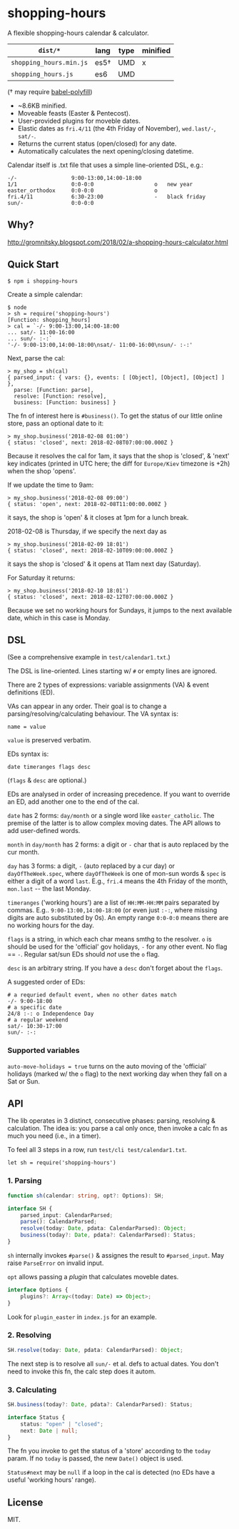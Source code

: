 # shopping-hours

A flexible shopping-hours calendar & calculator.

| `dist/*`                | lang  | type | minified |
|-------------------------| ----- | ---- | -------- |
| `shopping_hours.min.js` | es5†  | UMD  | x        |
| `shopping_hours.js`     | es6   | UMD  |          |

(† may require [babel-polyfill](https://babeljs.io/docs/usage/polyfill/))

* ~8.6KB minified.
* Moveable feasts (Easter & Pentecost).
* User-provided plugins for moveble dates.
* Elastic dates as `fri.4/11` (the 4th Friday of November),
  `wed.last/-`, `sat/-`.
* Returns the current status (open/closed) for any date.
* Automatically calculates the next opening/closing datetime.

Calendar itself is .txt file that uses a simple line-oriented DSL,
e.g.:

~~~
-/-                 9:00-13:00,14:00-18:00
1/1                 0:0-0:0                   o   new year
easter_orthodox     0:0-0:0                   o
fri.4/11            6:30-23:00                -   black friday
sun/-               0:0-0:0
~~~

## Why?

http://gromnitsky.blogspot.com/2018/02/a-shopping-hours-calculator.html

## Quick Start

	$ npm i shopping-hours

Create a simple calendar:

~~~
$ node
> sh = require('shopping-hours')
[Function: shopping_hours]
> cal = `-/- 9:00-13:00,14:00-18:00
... sat/- 11:00-16:00
... sun/- :-:`
'-/- 9:00-13:00,14:00-18:00\nsat/- 11:00-16:00\nsun/- :-:'
~~~

Next, parse the cal:

~~~
> my_shop = sh(cal)
{ parsed_input: { vars: {}, events: [ [Object], [Object], [Object] ] },
  parse: [Function: parse],
  resolve: [Function: resolve],
  business: [Function: business] }
~~~

The fn of interest here is `#business()`. To get the status of our
little online store, pass an optional date to it:

~~~
> my_shop.business('2018-02-08 01:00')
{ status: 'closed', next: 2018-02-08T07:00:00.000Z }
~~~

Because it resolves the cal for 1am, it says that the shop is
'closed', & 'next' key indicates (printed in UTC here; the diff for
`Europe/Kiev` timezone is +2h) when the shop 'opens'.

If we update the time to 9am:

~~~
> my_shop.business('2018-02-08 09:00')
{ status: 'open', next: 2018-02-08T11:00:00.000Z }
~~~

it says, the shop is 'open' & it closes at 1pm for a lunch break.

2018-02-08 is Thursday, if we specify the next day as

~~~
> my_shop.business('2018-02-09 18:01')
{ status: 'closed', next: 2018-02-10T09:00:00.000Z }
~~~

it says the shop is 'closed' & it opens at 11am next day (Saturday).

For Saturday it returns:

~~~
> my_shop.business('2018-02-10 18:01')
{ status: 'closed', next: 2018-02-12T07:00:00.000Z }
~~~

Because we set no working hours for Sundays, it jumps to the next
available date, which in this case is Monday.

## DSL

(See a comprehensive example in `test/calendar1.txt`.)

The DSL is line-oriented. Lines starting w/ `#` or empty lines are
ignored.

There are 2 types of expressions: variable assignments (VA) & event
definitions (ED).

VAs can appear in any order. Their goal is to change a
parsing/resolving/calculating behaviour. The VA syntax is:

	name = value

`value` is preserved verbatim.

EDs syntax is:

	date timeranges flags desc

(`flags` & `desc` are optional.)

EDs are analysed in order of increasing precedence. If you want to
override an ED, add another one to the end of the cal.

`date` has 2 forms: `day/month` or a single word like
`easter_catholic`. The premise of the latter is to allow complex
moving dates. The API allows to add user-defined words.

`month` in `day/month` has 2 forms: a digit or `-` char that is auto
replaced by the cur month.

`day` has 3 forms: a digit, `-` (auto replaced by a cur day) or
`dayOfTheWeek.spec`, where `dayOfTheWeek` is one of mon-sun words &
`spec` is either a digit of a word `last`. E.g., `fri.4` means the 4th
Friday of the month, `mon.last` -- the last Monday.

`timeranges` ('working hours') are a list of `HH:MM-HH:MM` pairs
separated by commas. E.g.. `9:00-13:00,14:00-18:00` (or even just
`:-:`, where missing digits are auto substituted by 0s). An empty
range `0:0-0:0` means there are no working hours for the day.

`flags` is a string, in which each char means smthg to the
resolver. `o` is should be used for the 'official' gov holidays, `-`
for any other event. No flag == `-`. Regular sat/sun EDs should *not*
use the `o` flag.

`desc` is an arbitrary string. If you have a `desc` don't forget about
the `flags`.

A suggested order of EDs:

~~~
# a requried default event, when no other dates match
-/- 9:00-18:00
# a specific date
24/8 :-: o Independence Day
# a regular weekend
sat/- 10:30-17:00
sun/- :-:
~~~

### Supported variables

`auto-move-holidays = true` turns on the auto moving of the 'official'
holidays (marked w/ the `o` flag) to the next working day when they
fall on a Sat or Sun.

## API

The lib operates in 3 distinct, consecutive phases: parsing, resolving
& calculation. The idea is: you parse a cal only once, then invoke a
calc fn as much you need (i.e., in a timer).

To feel all 3 steps in a row, run `test/cli test/calendar1.txt`.

	let sh = require('shopping-hours')

### 1. Parsing

~~~typescript
function sh(calendar: string, opt?: Options): SH;

interface SH {
    parsed_input: CalendarParsed;
    parse(): CalendarParsed;
    resolve(today: Date, pdata: CalendarParsed): Object;
    business(today?: Date, pdata?: CalendarParsed): Status;
}
~~~

`sh` internally invokes `#parse()` & assignes the result to
`#parsed_input`. May raise `ParseError` on invalid input.

`opt` allows passing a *plugin* that calculates moveble dates.

~~~typescript
interface Options {
    plugins?: Array<(today: Date) => Object>;
}
~~~

Look for `plugin_easter` in `index.js` for an example.

### 2. Resolving

~~~typescript
SH.resolve(today: Date, pdata: CalendarParsed): Object;
~~~

The next step is to resolve all `sun/-` et al. defs to actual
dates. You don't need to invoke this fn, the calc step does it autom.

### 3. Calculating

~~~typescript
SH.business(today?: Date, pdata?: CalendarParsed): Status;

interface Status {
    status: "open" | "closed";
    next: Date | null;
}
~~~

The fn you invoke to get the status of a 'store' according to the
`today` param. If no `today` is passed, the new `Date()` object is
used.

`Status#next` may be `null` if a loop in the cal is detected (no EDs
have a useful 'working hours' range).

## License

MIT.
